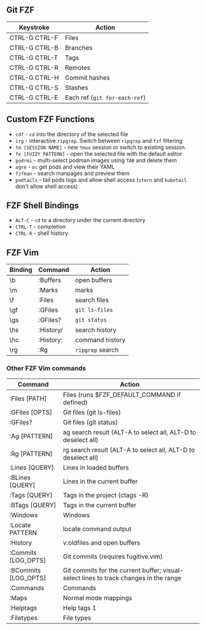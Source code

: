 ## Git FZF
| Keystroke | Action |
|---|---|
| CTRL-G CTRL-F | Files                        |
| CTRL-G CTRL-B | Branches                     |
| CTRL-G CTRL-T | Tags                         |
| CTRL-G CTRL-R | Remotes                      |
| CTRL-G CTRL-H | Commit hashes                |
| CTRL-G CTRL-S | Stashes                      |
| CTRL-G CTRL-E | Each ref (`git for-each-ref`)|

## Custom FZF Functions
* `cdf` - `cd` into the directory of the selected file
* `irg` - interactive `ripgrep`. Switch between `ripgrep` and `fzf` filtering
* `tm [SESSION NAME]` - new `tmux` session or switch to existing session.
* `fe [FUZZY PATTERN]` - open the selected file with the default editor
* `podrmi` - multi-select podman images using `TAB` and delete them
* `ogre` - `oc` get pods and view their YAML
* `fzfman` - search manpages and preview them
* `podtails` - tail pods logs and allow shell access (`stern` and `kubetail`
  don't allow shell access)

## FZF Shell Bindings
* `ALT-C`  - `cd` to a directory under the current directory
* `CTRL-T` - completion
* `CTRL-R` - shell history

## FZF Vim
| Binding | Command | Action |
| --- | --- | --- |
| \b  | :Buffers  | open buffers     |
| \m  | :Marks    | marks            |
| \f  | :Files    | search files     |
| \gf | :GFiles   | `git ls-files`   |
| \gs | :GFiles?  | `git status`     |
| \hs | :History/ | search history   |
| \hc | :History: | command history  |
| \rg | :Rg       | `ripgrep` search |

### Other FZF Vim commands
| Command | Action |
| --- | --- |
| :Files [PATH]        | Files (runs $FZF_DEFAULT_COMMAND if defined) |
| :GFiles [OPTS]       | Git files (git ls-files) |
| :GFiles?             | Git files (git status) |
| :Ag [PATTERN]        | ag search result (ALT-A to select all, ALT-D to deselect all) |
| :Rg [PATTERN]        | rg search result (ALT-A to select all, ALT-D to deselect all) |
| :Lines [QUERY]       | Lines in loaded buffers |
| :BLines [QUERY]      | Lines in the current buffer |
| :Tags [QUERY]        | Tags in the project (ctags -R) |
| :BTags [QUERY]       | Tags in the current buffer |
| :Windows             | Windows |
| :Locate PATTERN      | locate command output |
| :History             | v:oldfiles and open buffers |
| :Commits [LOG_OPTS]  | Git commits (requires fugitive.vim) |
| :BCommits [LOG_OPTS] | Git commits for the current buffer; visual-select lines to track changes in the range |
| :Commands            | Commands |
| :Maps                | Normal mode mappings |
| :Helptags            | Help tags 1 |
| :Filetypes           | File types |
